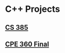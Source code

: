 # C++ Projects
## [CS 385](https://github.com/andrewcapro/CPP-Projects/tree/main/CS%20385)
## [CPE 360 Final](https://github.com/andrewcapro/CPP-Projects/tree/main/CPE%20360%20Final)

